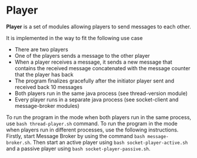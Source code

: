 # Player
**Player** is a set of modules allowing players to send messages to each other.

It is implemented in the way to fit the following use case
* There are two players
* One of the players sends a message to the other player
* When a player receives a message, it sends a new message that contains
the received message concatenated with the message counter that the player has
back
* The program finalizes gracefully after the initiator player sent and
received back 10 messages
* Both players run in the same java process (see thread-version module)
* Every player runs in a separate java process (see socket-client and message-broker modules)

To run the program in the mode when both players run in the same process, use `bash thread-player.sh` command.
To run the program in the mode when players run in different processes, use the following instructions.
Firstly, start Message Broker by using the command `bash message-broker.sh`.
Then start an active player using `bash socket-player-active.sh` and a passive player using 
`bash socket-player-passive.sh`.